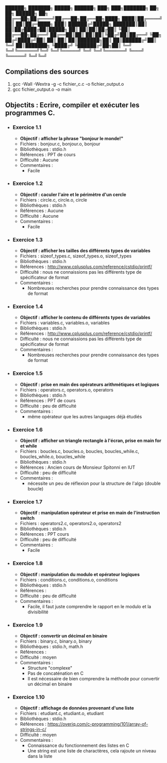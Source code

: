 
 ██████╗ ███████╗ █████╗ ██████╗ ███╗   ███╗███████╗    ██╗   ██╗ ██████╗    ██╗
 ██╔══██╗██╔════╝██╔══██╗██╔══██╗████╗ ████║██╔════╝    ██║   ██║██╔═████╗  ███║
 ██████╔╝█████╗  ███████║██║  ██║██╔████╔██║█████╗      ██║   ██║██║██╔██║  ╚██║
 ██╔══██╗██╔══╝  ██╔══██║██║  ██║██║╚██╔╝██║██╔══╝      ╚██╗ ██╔╝████╔╝██║   ██║
 ██║  ██║███████╗██║  ██║██████╔╝██║ ╚═╝ ██║███████╗     ╚████╔╝ ╚██████╔╝██╗██║
 ╚═╝  ╚═╝╚══════╝╚═╝  ╚═╝╚═════╝ ╚═╝     ╚═╝╚══════╝      ╚═══╝   ╚═════╝ ╚═╝╚═╝
                                                                               
                                                             
## Compilations des sources
1. gcc -Wall -Wextra -g -c fichier_c.c -o fichier_output.o
2. gcc fichier_output.o -o main
 
 
## Objectits : Ecrire, compiler et exécuter les programmes C.

* ### Exercice 1.1
	* **Objectif : afficher la phrase "bonjour le monde!"**
	* Fichiers : bonjour.c, bonjour.o, bonjour
	* Bibliothèques : stdio.h
	* Références : PPT de cours
	* Difficulté : Aucune
	* Commentaires : 
		* Facile
		
* ### Exercice 1.2
	* **Objectif : caculer l'aire et le périmètre d'un cercle**
	* Fichiers : circle.c, circle.o, circle
	* Bibliothèques : stdio.h
	* Références : Aucune
	* Difficulté : Aucune
	* Commentaires : 
		* Facile
		
* ### Exercice 1.3
	* **Objectif : afficher les tailles des différents types de variables**
	* Fichiers : sizeof_types.c, sizeof_types.o, sizeof_types
	* Bibliothèques : stdio.h
	* Références : http://www.cplusplus.com/reference/cstdio/printf/
	* Difficulté : nous ne connaissions pas les différents type de spécificateur de format
	* Commentaires : 
		* Nombreuses recherches pour prendre connaissance des types de format

* ### Exercice 1.4
	* **Objectif : afficher le contenu de différents types de variables**
	* Fichiers : variables.c, variables.o, variables
	* Bibliothèques : stdio.h
	* Références : http://www.cplusplus.com/reference/cstdio/printf/
	* Difficulté : nous ne connaissions pas les différents type de spécificateur de format
	* Commentaires : 
		* Nombreuses recherches pour prendre connaissance des types de format

* ### Exercice 1.5
	* **Objectif : prise en main des opérateurs arithmétiques et logiques**
	* Fichiers : operators.c, operators.o, operators
	* Bibliothèques : stdio.h
	* Références : PPT de cours
	* Difficulté : peu de difficulté
	* Commentaires : 
		* même opérateur que les autres languages déjà étudiés

* ### Exercice 1.6
	* **Objectif : afficher un triangle rectangle à l'écran, prise en main for et while**
	* Fichiers : boucles.c, boucles.o, boucles, boucles_while.c, boucles_while.o, boucles_while
	* Bibliothèques : stdio.h
	* Références : Ancien cours de Monsieur Spitonni en IUT
	* Difficulté : peu de difficulté
	* Commentaires : 
		* nécessite un peu de réflexion pour la structure de l'algo (double boucle)

* ### Exercice 1.7
	* **Objectif : manipulation opérateur et prise en main de l'instruction switch**
	* Fichiers : operators2.c, operators2.o, operators2
	* Bibliothèques : stdio.h
	* Références : PPT cours
	* Difficulté : peu de difficulté
	* Commentaires : 
		* Facile

* ### Exercice 1.8
	* **Objectif : manipulation du modulo et opérateur logiques**
	* Fichiers : conditions.c, conditions.o, conditions
	* Bibliothèques : stdio.h
	* Références : 
	* Difficulté : peu de difficulté
	* Commentaires : 
		* Facile, il faut juste comprendre le rapport en le modulo et la divisibilité

* ### Exercice 1.9
	* **Objectif : convertir un décimal en binaire**
	* Fichiers : binary.c, binary.o, binary
	* Bibliothèques : stdio.h, math.h
	* Références : 
	* Difficulté : moyen
	* Commentaires : 
		* Structure "complexe"
		* Pas de concaténation en C
		* Il est nécessaire de bien comprendre la méthode pour convertir un décimal en binaire

* ### Exercice 1.10
	* **Objectif : affichage de données provenant d'une liste**
	* Fichiers : etudiant.c, etudiant.o, etudiant
	* Bibliothèques : stdio.h
	* Références : https://overiq.com/c-programming/101/array-of-strings-in-c/
	* Difficulté : moyen
	* Commentaires : 
		* Connaissance du fonctionnement des listes en C
		* Une string est une liste de charactères, cela rajoute un niveau dans la liste
